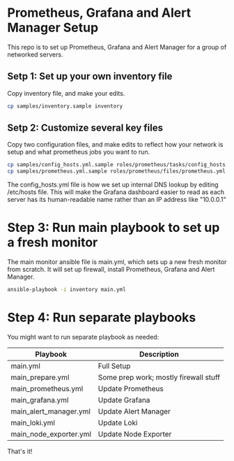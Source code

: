 # Prometheus, Grafana and Alert Manager Setup

This repo is to set up Prometheus, Grafana and Alert Manager for a group of networked servers.

## Setp 1: Set up your own inventory file

Copy inventory file, and make your edits.

```bash
cp samples/inventory.sample inventory
```

## Setp 2: Customize several key files

Copy two configuration files, and make edits to reflect how your network is setup and what prometheus jobs you want to run.

```bash
cp samples/config_hosts.yml.sample roles/prometheus/tasks/config_hosts.yml
cp samples/prometheus.yml.sample roles/prometheus/files/prometheus.yml
```

The config_hosts.yml file is how we set up internal DNS lookup by editing /etc/hosts file. This will make the Grafana dashboard easier to read as each server has its human-readable name rather than an IP address like "10.0.0.1"

# Step 3: Run main playbook to set up a fresh monitor

The main monitor ansible file is main.yml, which sets up a new fresh monitor from scratch. It will set up firewall, install Prometheus, Grafana and Alert Manager.

```bash
ansible-playbook -i inventory main.yml
```

# Step 4: Run separate playbooks

You might want to run separate playbook as needed:

| Playbook               | Description                           |
| ---------------------- | ------------------------------------- |
| main.yml               | Full Setup                            |
| main_prepare.yml       | Some prep work; mostly firewall stuff |
| main_prometheus.yml    | Update Prometheus                     |
| main_grafana.yml       | Update Grafana                        |
| main_alert_manager.yml | Update Alert Manager                  |
| main_loki.yml          | Update Loki                           |
| main_node_exporter.yml | Update Node Exporter                  |

That's it!
